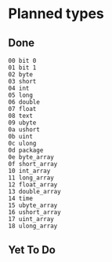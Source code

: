 # Planned types
## Done
```
00 bit 0
01 bit 1
02 byte
03 short
04 int
05 long
06 double
07 float
08 text
09 ubyte
0a ushort
0b uint
0c ulong
0d package
0e byte_array
0f short_array
10 int_array
11 long_array
12 float_array
13 double_array
14 time
15 ubyte_array
16 ushort_array
17 uint_array
18 ulong_array
```
## Yet To Do
```
```
